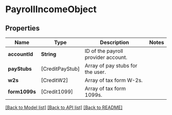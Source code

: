 # PayrollIncomeObject

## Properties
Name | Type | Description | Notes
------------ | ------------- | ------------- | -------------
**accountId** | **String** | ID of the payroll provider account. | 
**payStubs** | [CreditPayStub] | Array of pay stubs for the user. | 
**w2s** | [CreditW2] | Array of tax form W-2s. | 
**form1099s** | [Credit1099] | Array of tax form 1099s. | 

[[Back to Model list]](../README.md#documentation-for-models) [[Back to API list]](../README.md#documentation-for-api-endpoints) [[Back to README]](../README.md)



